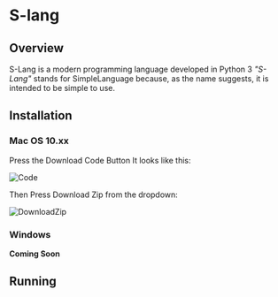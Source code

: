 # S-lang

## Overview
S-Lang is a modern programming language developed in Python 3 
*"S-Lang"* stands for SimpleLanguage because, as the name suggests, it is intended to be simple to use.

## Installation

### Mac OS 10.xx

Press the Download Code Button It looks like this:

![Code](https://cdn.discordapp.com/attachments/720624565012922469/742201664580354158/Screen_Shot_2020-08-09_at_10.04.20_PM.png)

Then Press Download Zip from the dropdown:

![DownloadZip](https://cdn.discordapp.com/attachments/720624565012922469/742202946577760256/Screen_Shot_2020-08-09_at_10.07.04_PM.png)

### Windows
**Coming Soon**

## Running
